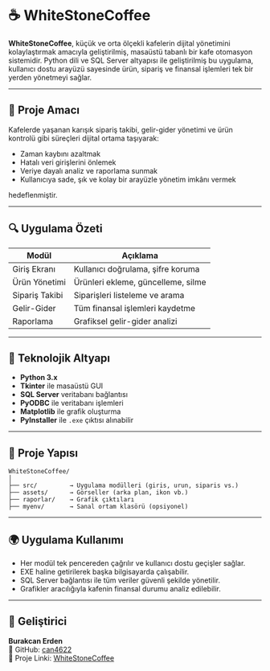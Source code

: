 # ☕ WhiteStoneCoffee

**WhiteStoneCoffee**, küçük ve orta ölçekli kafelerin dijital yönetimini kolaylaştırmak amacıyla geliştirilmiş, masaüstü tabanlı bir kafe otomasyon sistemidir. Python dili ve SQL Server altyapısı ile geliştirilmiş bu uygulama, kullanıcı dostu arayüzü sayesinde ürün, sipariş ve finansal işlemleri tek bir yerden yönetmeyi sağlar.

---

## 🧠 Proje Amacı

Kafelerde yaşanan karışık sipariş takibi, gelir-gider yönetimi ve ürün kontrolü gibi süreçleri dijital ortama taşıyarak:

- Zaman kaybını azaltmak  
- Hatalı veri girişlerini önlemek  
- Veriye dayalı analiz ve raporlama sunmak  
- Kullanıcıya sade, şık ve kolay bir arayüzle yönetim imkânı vermek  

hedeflenmiştir.

---

## 🔍 Uygulama Özeti

| Modül           | Açıklama |
|----------------|----------|
| Giriş Ekranı    | Kullanıcı doğrulama, şifre koruma |
| Ürün Yönetimi   | Ürünleri ekleme, güncelleme, silme |
| Sipariş Takibi  | Siparişleri listeleme ve arama |
| Gelir-Gider     | Tüm finansal işlemleri kaydetme |
| Raporlama       | Grafiksel gelir-gider analizi |

---

## 🔧 Teknolojik Altyapı

- **Python 3.x**  
- **Tkinter** ile masaüstü GUI  
- **SQL Server** veritabanı bağlantısı  
- **PyODBC** ile veritabanı işlemleri  
- **Matplotlib** ile grafik oluşturma  
- **PyInstaller** ile `.exe` çıktısı alınabilir

---

## 📁 Proje Yapısı

```
WhiteStoneCoffee/
│
├── src/         → Uygulama modülleri (giris, urun, siparis vs.)
├── assets/      → Görseller (arka plan, ikon vb.)
├── raporlar/    → Grafik çıktıları
├── myenv/       → Sanal ortam klasörü (opsiyonel)
```

---

## 🌍 Uygulama Kullanımı

- Her modül tek pencereden çağrılır ve kullanıcı dostu geçişler sağlar.
- EXE haline getirilerek başka bilgisayarda çalışabilir.
- SQL Server bağlantısı ile tüm veriler güvenli şekilde yönetilir.
- Grafikler aracılığıyla kafenin finansal durumu analiz edilebilir.

---

## 📌 Geliştirici

**Burakcan Erden**  
🔗 GitHub: [can4622](https://github.com/can4622)  
📂 Proje Linki: [WhiteStoneCoffee](https://github.com/can4622/WhiteStoneCoffe)
